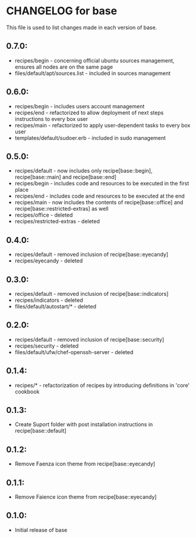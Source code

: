 # CHANGELOG for base

This file is used to list changes made in each version of base.

## 0.7.0:

* recipes/begin - concerning official ubuntu sources management, ensures all nodes are on the same page
* files/default/apt/sources.list - included in sources management

## 0.6.0:

* recipes/begin - includes users account management
* recipes/end - refactorized to allow deployment of next steps instructions to every box user
* recipes/main - refactorized to apply user-dependent tasks to every box user
* templates/default/sudoer.erb - included in sudo management

## 0.5.0:

* recipes/default - now includes only recipe[base::begin], recipe[base::main] and recipe[base::end]
* recipes/begin - includes code and resources to be executed in the first place
* recipes/end - includes code and resources to be executed at the end
* recipes/main - now includes the contents of recipe[base::office] and recipe[base::restricted-extras] as well
* recipes/office - deleted
* recipes/restricted-extras - deleted

## 0.4.0:

* recipes/default - removed inclusion of recipe[base::eyecandy]
* recipes/eyecandy - deleted

## 0.3.0:

* recipes/default - removed inclusion of recipe[base::indicators]
* recipes/indicators - deleted
* files/default/autostart/* - deleted

## 0.2.0:

* recipes/default - removed inclusion of recipe[base::security]
* recipes/security - deleted
* files/default/ufw/chef-openssh-server - deleted

## 0.1.4:

* recipes/* - refactorization of recipes by introducing definitions in 'core' cookbook

## 0.1.3:

* Create Suport folder with post installation instructions in recipe[base::default]

## 0.1.2:

* Remove Faenza icon theme from recipe[base::eyecandy]

## 0.1.1:

* Remove Faience icon theme from recipe[base::eyecandy]

## 0.1.0:

* Initial release of base

